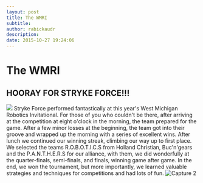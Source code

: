 ```yaml
---
layout: post
title: The WMRI
subtitle:
author: rabickaudr
description:
date: 2015-10-27 19:24:06
---
```


# The WMRI

## HOORAY FOR STRYKE FORCE!!!

![](/wp-content/uploads/2015/10/Capture1.png) Stryke Force performed fantastically at this year's West Michigan Robotics Invitational. For those of you who couldn't be there, after arriving at the competition at eight o'clock in the morning, the team prepared for the game. After a few minor losses at the beginning, the team got into their groove and wrapped up the morning with a series of excellent wins. After lunch we continued our winning streak, climbing our way up to first place. We selected the teams R.O.B.O.T.I.C.S from Holland Christian, Buc'n'gears and the P.A.N.T.H.E.R.S for our alliance, with them, we did wonderfully at the quarter-finals, semi-finals, and finals, winning game after game. In the end, we won the tournament, but more importantly, we learned valuable strategies and techniques for competitions and had lots of fun. ![Capture 2](http://strykeforce.org/wp-content/uploads/2015/10/Capture-2.png)
